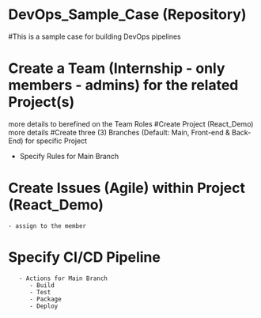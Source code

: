 # DevOps_Sample_Case (Repository) 
#This is a sample case for building DevOps pipelines
# Create a Team (Internship - only members - admins) for the related Project(s)
   more details to berefined on  the Team Roles 
#Create Project (React_Demo)
    more details
#Create three (3) Branches (Default: Main, Front-end & Back-End) for specific Project
   - Specify Rules for Main Branch
# Create Issues (Agile) within Project (React_Demo)
    - assign to the member
  # Specify CI/CD Pipeline 
       - Actions for Main Branch
          - Build 
          - Test 
          - Package
          - Deploy
    
